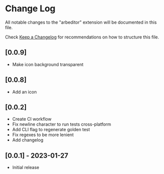 # Change Log

All notable changes to the "arbeditor" extension will be documented in this file.

Check [Keep a Changelog](http://keepachangelog.com/) for recommendations on how to structure this file.
## [0.0.9] 

- Make icon background transparent
## [0.0.8] 

- Add an icon
## [0.0.2] 

- Create CI workflow
- Fix newline character to run tests cross-platform
- Add CLI flag to regenerate golden test
- Fix regexes to be more lenient
- Add changelog
## [0.0.1] - 2023-01-27

- Initial release